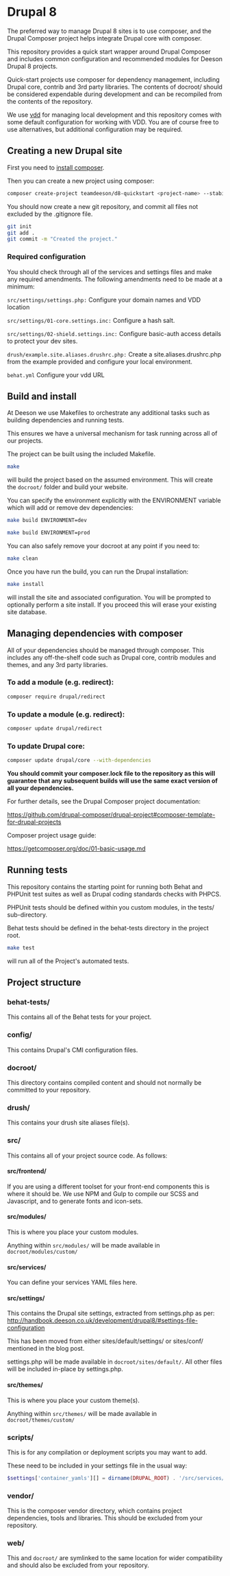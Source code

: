 # Drupal 8
The preferred way to manage Drupal 8 sites is to use composer, and the Drupal Composer project helps integrate Drupal core with composer.

This repository provides a quick start wrapper around Drupal Composer and includes common configuration and recommended modules for Deeson Drupal 8 projects.

Quick-start projects use composer for dependency management, including Drupal core, contrib and 3rd party libraries. The contents of docroot/ should be considered expendable during development and can be recompiled from the contents of the repository.

We use [vdd](http://handbook.deeson.co.uk/development/vdd/) for managing local development and this repository comes with some default configuration for working with VDD. You are of course free to use alternatives, but additional configuration may be required.

## Creating a new Drupal site

First you need to [install composer](https://getcomposer.org/doc/00-intro.md#installation-linux-unix-osx).

Then you can create a new project using composer:

```bash
composer create-project teamdeeson/d8-quickstart <project-name> --stability dev --no-interaction
```

You should now create a new git repository, and commit all files not excluded by the .gitignore file.

```bash
git init
git add .
git commit -m "Created the project."
```

### Required configuration
You should check through all of the services and settings files and make any required amendments. The following amendments need to be made at a minimum:

`src/settings/settings.php:` Configure your domain names and VDD location

`src/settings/01-core.settings.inc:` Configure a hash salt.

`src/settings/02-shield.settings.inc:` Configure basic-auth access details to protect your dev sites.

`drush/example.site.aliases.drushrc.php:` Create a site.aliases.drushrc.php from the example provided and configure your local environment.

`behat.yml` Configure your vdd URL

## Build and install
At Deeson we use Makefiles to orchestrate any additional tasks such as building dependencies and running tests.

This ensures we have a universal mechanism for task running across all of our projects. 

The project can be built using the included Makefile.

```bash
make
```
will build the project based on the assumed environment. This will create the `docroot/` folder and build your website.
 
You can specify the environment explicitly with the ENVIRONMENT variable which will add or remove dev dependencies:

```bash
make build ENVIRONMENT=dev
```

```bash
make build ENVIRONMENT=prod
```

You can also safely remove your docroot at any point if you need to:

```bash
make clean
```

Once you have run the build, you can run the Drupal installation:

```bash
make install
```
will install the site and associated configuration. You will be prompted to optionally perform a site install. If you proceed this will erase your existing site database.

## Managing dependencies with composer
All of your dependencies should be managed through composer. This includes any off-the-shelf code such as Drupal core, contrib modules and themes, and any 3rd party libraries.

### To add a module (e.g. redirect):
```bash
composer require drupal/redirect
```

### To update a module (e.g. redirect):
```bash
composer update drupal/redirect
```

### To update Drupal core:
```bash
composer update drupal/core --with-dependencies
```

**You should commit your composer.lock file to the repository as this will guarantee that any subsequent builds will use the same exact version of all
your dependencies.**

For further details, see the Drupal Composer project documentation:

https://github.com/drupal-composer/drupal-project#composer-template-for-drupal-projects

Composer project usage guide:

https://getcomposer.org/doc/01-basic-usage.md

## Running tests
This repository contains the starting point for running both Behat and PHPUnit test suites as well as Drupal coding standards checks with PHPCS.

PHPUnit tests should be defined within you custom modules, in the tests/ sub-directory.

Behat tests should be defined in the behat-tests directory in the project root.

```bash
make test
```
will run all of the Project's automated tests.

## Project structure

### behat-tests/
This contains all of the Behat tests for your project.

### config/
This contains Drupal's CMI configuration files.

### docroot/
This directory contains compiled content and should not normally be committed to your repository.

### drush/
This contains your drush site aliases file(s).

### src/
This contains all of your project source code. As follows:

#### src/frontend/
If you are using a different toolset for your front-end components this is where it should be. We use NPM and Gulp to compile our SCSS and Javascript, and to generate fonts and icon-sets.

#### src/modules/
This is where you place your custom modules.

Anything within `src/modules/` will be made available in `docroot/modules/custom/`

#### src/services/
You can define your services YAML files here.

#### src/settings/
This contains the Drupal site settings, extracted from settings.php as per: 
http://handbook.deeson.co.uk/development/drupal8/#settings-file-configuration

This has been moved from either sites/default/settings/ or sites/conf/ mentioned in the blog post.

settings.php will be made available in `docroot/sites/default/`. All other files will be included in-place by settings.php. 

#### src/themes/
This is where you place your custom theme(s).

Anything within `src/themes/` will be made available in `docroot/themes/custom/`

### scripts/
This is for any compilation or deployment scripts you may want to add.

These need to be included in your settings file in the usual way:

```php
$settings['container_yamls'][] = dirname(DRUPAL_ROOT) . '/src/services/development.services.yml';
```

### vendor/
This is the composer vendor directory, which contains project dependencies, tools and libraries. This should be excluded from your repository.

### web/
This and `docroot/` are symlinked to the same location for wider compatibility and should also be excluded from your repository.

